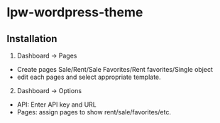 # lpw-wordpress-theme

## Installation

1. Dashboard -> Pages
- Create pages Sale/Rent/Sale Favorites/Rent favorites/Single object
- edit each pages and select appropriate template.

2. Dashboard -> Options
- API: Enter API key and URL
- Pages: assign pages to show rent/sale/favorites/etc.